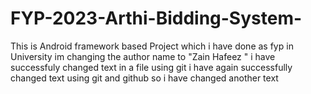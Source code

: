 # FYP-2023-Arthi-Bidding-System-
This is Android framework based Project which i have done as fyp in University
im changing the author name to "Zain Hafeez "
 i have successfuly changed text in a file using git 
 i have again successfully changed text using git and github
 so i have changed another text
